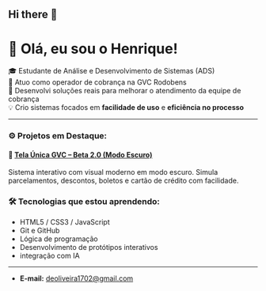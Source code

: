 ## Hi there 👋
# 👋 Olá, eu sou o Henrique!

🎓 Estudante de Análise e Desenvolvimento de Sistemas (ADS)  
💼 Atuo como operador de cobrança na GVC Rodobens  
🚀 Desenvolvi soluções reais para melhorar o atendimento da equipe de cobrança  
💡 Crio sistemas focados em **facilidade de uso** e **eficiência no processo**

---

### ⚙️ Projetos em Destaque:

#### 🔹 [Tela Única GVC – Beta 2.0 (Modo Escuro)](https://henri524.github.io/tela-unica-gvc/)
Sistema interativo com visual moderno em modo escuro. Simula parcelamentos, descontos, boletos e cartão de crédito com facilidade.



### 🛠️ Tecnologias que estou aprendendo:
- HTML5 / CSS3 / JavaScript
- Git e GitHub
- Lógica de programação
- Desenvolvimento de protótipos interativos
- integração com IA
  

---
- **E-mail:** deoliveira1702@gmail.com
